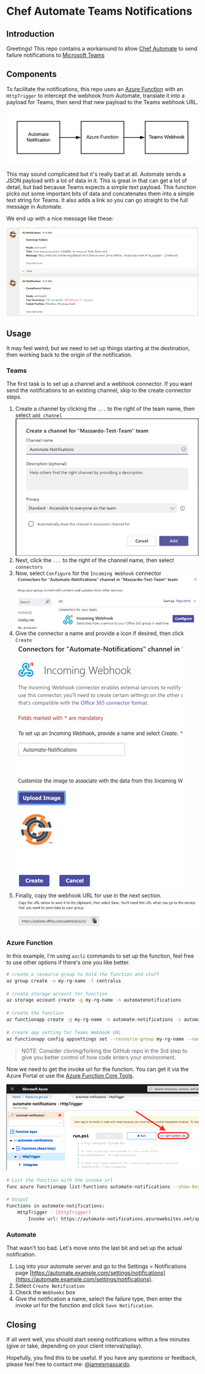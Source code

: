 # Chef Automate Teams Notifications

## Introduction

Greetings! This repo contains a workaround to allow [Chef Automate](https://automate.chef.io) to send failure notifications to [Microsoft Teams](https://teams.microsoft.com)

## Components

To facilitate the notifications, this repo uses an [Azure Function](https://azure.microsoft.com/en-us/services/functions/) with an `HttpTrigger` to intercept the webhook from Automate, translate it into a payload for Teams, then send that new payload to the Teams webhook URL.

![webhook flow](images/flow.png)

This may sound complicated but it's really bad at all. Automate sends a JSON payload with a lot of data in it. This is great in that can get a lot of detail, but bad because Teams expects a simple text payload. This function picks out some important bits of data and concatenates them into a simple text string for Teams. It also adds a link so you can go straight to the full message in Automate.

 We end up with a nice message like these:

![example notifications](images/notifications.png)

## Usage

It may feel weird, but we need to set up things starting at the destination, then working back to the origin of the notification.

### Teams

The first task is to set up a channel and a webhook connector. If you want send the notifications to an existing channel, skip to the create connector steps.

1. Create a channel by clicking the `...` to the right of the team name, then select `add channel`
![create channel](images/create_channel.png)
1. Next, click the `...` to the right of the channel name, then select `connectors`
1. Now, select `Configure` for the `Incoming Webhook` connector
![list of connectors](images/connectors.png)
1. Give the connector a name and provide a icon if desired, then click `Create`
![connector config screen](images/incoming_webhook.png)
1. Finally, copy the webhook URL for use in the next section.
![webhook url](images/webhook_url.png)

### Azure Function

In this example, I'm using `azcli` commands to set up the function, feel free to use other options if there's one you like better.

``` bash
# create a resource group to hold the function and stuff
az group create -n my-rg-name -l centralus

# create storage account for function
az storage account create -g my-rg-name -n automatenotifications

# create the function
az functionapp create -g my-rg-name -n automate-notifications -s automatenotifications --runtime powershell --deployment-source-url https://github.com/jmassardo/a2-teams-notification.git --consumption-plan-location centralus

# create app setting for Teams Webhook URL
az functionapp config appsettings set --resource-group my-rg-name --name automate-notifications --settings teamsURL=https://outlook.office.com/webhook/xxxxxxx-xxxxxxx-xxxxxxxx-xxxxxxxxxxx
```

> NOTE: Consider cloning/forking the GitHub repo in the 3rd step to give you better control of how code enters your environment.

Now we need to get the invoke url for the function. You can get it via the Azure Portal or use the [Azure Function Core Tools](https://docs.microsoft.com/en-us/azure/azure-functions/functions-run-local#v2).

![get function url](images/function_url.png)

``` bash
# List the function with the invoke url
func azure functionapp list-functions automate-notifications --show-keys

# Output
Functions in automate-notifications:
    HttpTrigger - [httpTrigger]
        Invoke url: https://automate-notifications.azurewebsites.net/api/httptrigger?code=xxxxxxxxxxxxxxxxxxxxxxxxx
```

### Automate

That wasn't too bad. Let's move onto the last bit and set up the actual notification.

1. Log into your automate server and go to the Settings > Notifications page [https://automate.example.com/settings/notifications](https://automate.example.com/settings/notifications).
1. Select `Create Notification`
1. Check the `Webhooks` box
1. Give the notification a name, select the failure type, then enter the invoke url for the function and click `Save Notification`.

## Closing

If all went well, you should start seeing notifications within a few minutes (give or take, depending on your client interval/splay).

Hopefully, you find this to be useful. If you have any questions or feedback, please feel free to contact me: [@jamesmassardo](https://twitter.com/jamesmassardo).
